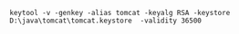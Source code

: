     keytool -v -genkey -alias tomcat -keyalg RSA -keystore D:\java\tomcat\tomcat.keystore  -validity 36500

